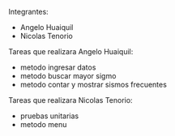 Integrantes:
- Angelo Huaiquil
- Nicolas Tenorio


Tareas que realizara Angelo Huaiquil:
- metodo ingresar datos
- metodo buscar mayor sigmo
- metodo contar y mostrar sismos frecuentes


Tareas que realizara Nicolas Tenorio:
- pruebas unitarias
- metodo menu
